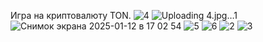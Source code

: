 Игра на криптовалюту TON.
![4](https://github.com/user-attachments/assets/837c335e-23b7-4482-b8ea-55d97088c427)
![Uploading 4.jpg…![1](https://github.com/user-attachments/assets/7fcf0471-6e83-4f89-a885-5b9aebba2a46)
]()
![Снимок экрана 2025-01-12 в 17 02 54](https://github.com/user-attachments/assets/88c5fc68-246b-489d-82ff-ddb264b6d6e0)
![5](https://github.com/user-attachments/assets/906c1f47-259d-47b4-b1a5-a00c5ca8bc67)
![6](https://github.com/user-attachments/assets/0d0ceb41-9b94-4be8-a528-a91c019c5104)
![2](https://github.com/user-attachments/assets/c99634f7-9bb1-4463-a4be-b14ac8b7eabc)
![3](https://github.com/user-attachments/assets/e001096f-0c8c-460a-a780-93b46e7b304d)
